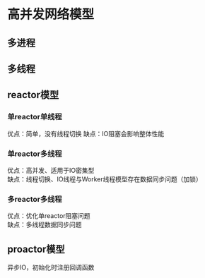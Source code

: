 # 高并发网络模型

## 多进程

## 多线程

## reactor模型
### 单reactor单线程
优点：简单，没有线程切换 
缺点：IO阻塞会影响整体性能    

### 单reactor多线程
优点：高并发、适用于IO密集型    
缺点：线程切换、IO线程与Worker线程模型存在数据同步问题（加锁）  

### 多reactor多线程
优点：优化单reactor阻塞问题  
缺点：多线程数据同步问题  

## proactor模型
异步IO，初始化时注册回调函数  
